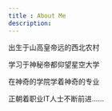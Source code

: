 ```yaml
---
title : About Me
description:
---
```


出生于山高皇帝远的西北农村

学习于神秘帝都仰望星空大学

在神奇的学院学着神奇的专业

正朝着职业IT人士不断前进......
